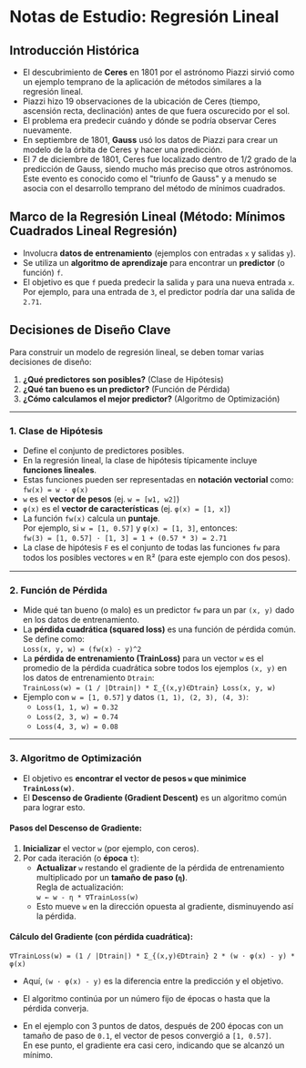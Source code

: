 # Notas de Estudio: Regresión Lineal

## Introducción Histórica

- El descubrimiento de **Ceres** en 1801 por el astrónomo Piazzi sirvió como un ejemplo temprano de la aplicación de métodos similares a la regresión lineal.
- Piazzi hizo 19 observaciones de la ubicación de Ceres (tiempo, ascensión recta, declinación) antes de que fuera oscurecido por el sol.
- El problema era predecir cuándo y dónde se podría observar Ceres nuevamente.
- En septiembre de 1801, **Gauss** usó los datos de Piazzi para crear un modelo de la órbita de Ceres y hacer una predicción.
- El 7 de diciembre de 1801, Ceres fue localizado dentro de 1/2 grado de la predicción de Gauss, siendo mucho más preciso que otros astrónomos. Este evento es conocido como el "triunfo de Gauss" y a menudo se asocia con el desarrollo temprano del método de mínimos cuadrados.

## Marco de la Regresión Lineal (Método: Mínimos Cuadrados Lineal Regresión)

- Involucra **datos de entrenamiento** (ejemplos con entradas `x` y salidas `y`).
- Se utiliza un **algoritmo de aprendizaje** para encontrar un **predictor** (o función) `f`.
- El objetivo es que `f` pueda predecir la salida `y` para una nueva entrada `x`.  
  Por ejemplo, para una entrada de `3`, el predictor podría dar una salida de `2.71`.

## Decisiones de Diseño Clave

Para construir un modelo de regresión lineal, se deben tomar varias decisiones de diseño:

1. **¿Qué predictores son posibles?** (Clase de Hipótesis)  
2. **¿Qué tan bueno es un predictor?** (Función de Pérdida)  
3. **¿Cómo calculamos el mejor predictor?** (Algoritmo de Optimización)

---

### 1. Clase de Hipótesis

- Define el conjunto de predictores posibles.
- En la regresión lineal, la clase de hipótesis típicamente incluye **funciones lineales**.
- Estas funciones pueden ser representadas en **notación vectorial** como:  
  `fw(x) = w · φ(x)`
- `w` es el **vector de pesos** (ej. `w = [w1, w2]`)
- `φ(x)` es el **vector de características** (ej. `φ(x) = [1, x]`)
- La función `fw(x)` calcula un **puntaje**.  
  Por ejemplo, si `w = [1, 0.57]` y `φ(x) = [1, 3]`, entonces:  
  `fw(3) = [1, 0.57] · [1, 3] = 1 + (0.57 * 3) = 2.71`
- La clase de hipótesis `F` es el conjunto de todas las funciones `fw` para todos los posibles vectores `w` en ℝ² (para este ejemplo con dos pesos).

---

### 2. Función de Pérdida

- Mide qué tan bueno (o malo) es un predictor `fw` para un par `(x, y)` dado en los datos de entrenamiento.
- La **pérdida cuadrática (squared loss)** es una función de pérdida común.  
  Se define como:  
  `Loss(x, y, w) = (fw(x) - y)^2`
- La **pérdida de entrenamiento (TrainLoss)** para un vector `w` es el promedio de la pérdida cuadrática sobre todos los ejemplos `(x, y)` en los datos de entrenamiento `Dtrain`:  
  `TrainLoss(w) = (1 / |Dtrain|) * Σ_{(x,y)∈Dtrain} Loss(x, y, w)`
- Ejemplo con `w = [1, 0.57]` y datos `(1, 1), (2, 3), (4, 3)`:
  - `Loss(1, 1, w) = 0.32`
  - `Loss(2, 3, w) = 0.74`
  - `Loss(4, 3, w) = 0.08`

---

### 3. Algoritmo de Optimización

- El objetivo es **encontrar el vector de pesos `w` que minimice `TrainLoss(w)`**.
- El **Descenso de Gradiente (Gradient Descent)** es un algoritmo común para lograr esto.

#### Pasos del Descenso de Gradiente:

1. **Inicializar** el vector `w` (por ejemplo, con ceros).
2. Por cada iteración (o **época** `t`):
   - **Actualizar** `w` restando el gradiente de la pérdida de entrenamiento multiplicado por un **tamaño de paso (`η`)**.  
     Regla de actualización:  
     `w ← w - η * ∇TrainLoss(w)`
   - Esto mueve `w` en la dirección opuesta al gradiente, disminuyendo así la pérdida.

#### Cálculo del Gradiente (con pérdida cuadrática):

```
∇TrainLoss(w) = (1 / |Dtrain|) * Σ_{(x,y)∈Dtrain} 2 * (w · φ(x) - y) * φ(x)
```

- Aquí, `(w · φ(x) - y)` es la diferencia entre la predicción y el objetivo.

- El algoritmo continúa por un número fijo de épocas o hasta que la pérdida converja.

- En el ejemplo con 3 puntos de datos, después de 200 épocas con un tamaño de paso de `0.1`, el vector de pesos convergió a `[1, 0.57]`.  
  En ese punto, el gradiente era casi cero, indicando que se alcanzó un mínimo.